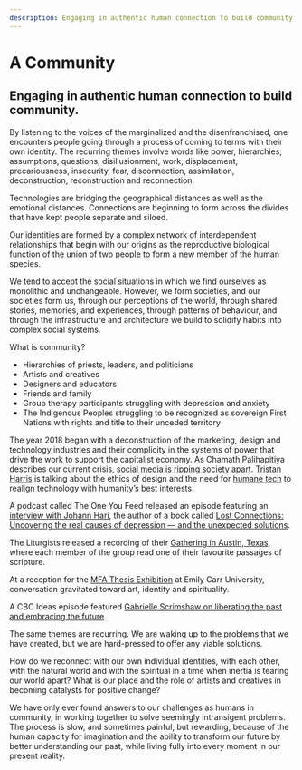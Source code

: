 ```yaml
---
description: Engaging in authentic human connection to build community.
---
```


# A Community

## Engaging in authentic human connection to build community.

By listening to the voices of the marginalized and the disenfranchised, one encounters people going through a process of coming to terms with their own identity. The recurring themes involve words like power, hierarchies, assumptions, questions, disillusionment, work, displacement, precariousness, insecurity, fear, disconnection, assimilation, deconstruction, reconstruction and reconnection.

Technologies are bridging the geographical distances as well as the emotional distances. Connections are beginning to form across the divides that have kept people separate and siloed.

Our identities are formed by a complex network of interdependent relationships that begin with our origins as the reproductive biological function of the union of two people to form a new member of the human species.

We tend to accept the social situations in which we find ourselves as monolithic and unchangeable. However, we form societies, and our societies form us, through our perceptions of the world, through shared stories, memories, and experiences, through patterns of behaviour, and through the infrastructure and architecture we build to solidify habits into complex social systems.

What is community?

- Hierarchies of priests, leaders, and politicians
- Artists and creatives
- Designers and educators
- Friends and family
- Group therapy participants struggling with depression and anxiety
- The Indigenous Peoples struggling to be recognized as sovereign First Nations with rights and title to their unceded territory

The year 2018 began with a deconstruction of the marketing, design and technology industries and their complicity in the systems of power that drive the work to support the capitalist economy. As Chamath Palihapitiya describes our current crisis, [social media is ripping society apart](https://www.theverge.com/2017/12/11/16761016/former-facebook-exec-ripping-apart-society). [Tristan Harris](http://www.tristanharris.com/) is talking about the ethics of design and the need for [humane tech](http://humanetech.com/) to realign technology with humanity’s best interests.

A podcast called The One You Feed released an episode featuring an [interview with Johann Hari](https://www.oneyoufeed.net/johan-hari-lost-connections/), the author of a book called [Lost Connections: Uncovering the real causes of depression — and the unexpected solutions](https://thelostconnections.com/).

The Liturgists released a recording of their [Gathering in Austin, Texas](http://www.theliturgists.com/podcast/2018/7/11/live-in-austin-tx), where each member of the group read one of their favourite passages of scripture.

At a reception for the [MFA Thesis Exhibition](https://www.ecuad.ca/calendar/nonagon-mfa-graduate-exhibition) at Emily Carr University, conversation gravitated toward art, identity and spirituality.

A CBC Ideas episode featured [Gabrielle Scrimshaw on liberating the past and embracing the future](http://www.cbc.ca/radio/ideas/gabrielle-scrimshaw-on-liberating-the-past-and-embracing-the-future-1.4539172).

The same themes are recurring. We are waking up to the problems that we have created, but we are hard-pressed to offer any viable solutions.

How do we reconnect with our own individual identities, with each other, with the natural world and with the spiritual in a time when inertia is tearing our world apart? What is our place and the role of artists and creatives in becoming catalysts for positive change?

We have only ever found answers to our challenges as humans in community, in working together to solve seemingly intransigent problems. The process is slow, and sometimes painful, but rewarding, because of the human capacity for imagination and the ability to transform our future by better understanding our past, while living fully into every moment in our present reality.
